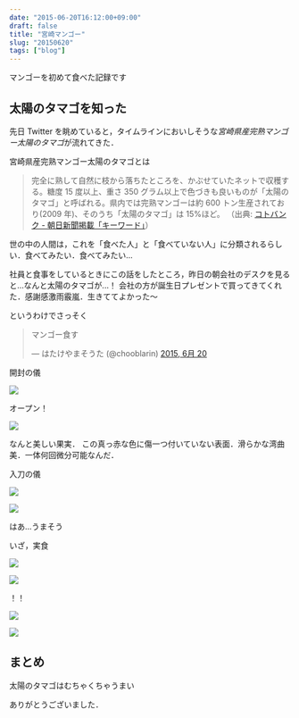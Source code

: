 ```yaml
---
date: "2015-06-20T16:12:00+09:00"
draft: false
title: "宮崎マンゴー"
slug: "20150620"
tags: ["blog"]
---
```


マンゴーを初めて食べた記録です

## 太陽のタマゴを知った

先日 Twitter を眺めていると，タイムラインにおいしそうな*宮崎県産完熟マンゴー太陽のタマゴ*が流れてきた．

宮崎県産完熟マンゴー太陽のタマゴとは

> 完全に熟して自然に枝から落ちたところを、かぶせていたネットで収穫する。糖度 15 度以上、重さ 350 グラム以上で色づきも良いものが「太陽のタマゴ」と呼ばれる。県内では完熟マンゴーは約 600 トン生産されており(2009 年)、そのうち「太陽のタマゴ」は 15%ほど。
> （出典: [コトバンク - 朝日新聞掲載「キーワード」](https://kotobank.jp/word/%E5%AE%AE%E5%B4%8E%E7%9C%8C%E7%94%A3%E5%AE%8C%E7%86%9F%E3%83%9E%E3%83%B3%E3%82%B4%E3%83%BC%E5%A4%AA%E9%99%BD%E3%81%AE%E3%82%BF%E3%83%9E%E3%82%B4-889711)）

世の中の人間は，これを「食べた人」と「食べていない人」に分類されるらしい．食べてみたい．食べてみたい...

社員と食事をしているときにこの話をしたところ，昨日の朝会社のデスクを見ると...なんと太陽のタマゴが...！
会社の方が誕生日プレゼントで買ってきてくれた．感謝感激雨霰嵐．生きててよかった〜

というわけでさっそく

<blockquote class="twitter-tweet" lang="ja"><p lang="ja" dir="ltr">マンゴー食す</p>&mdash; はたけやまそうた (@chooblarin) <a href="https://twitter.com/chooblarin/status/612142992275582976">2015, 6月 20</a></blockquote>
<script async src="//platform.twitter.com/widgets.js" charset="utf-8"></script>

開封の儀

![](https://i.imgur.com/ecw2csk.jpg)

オープン！

![](https://i.imgur.com/wVHt5um.jpg)

なんと美しい果実．
この真っ赤な色に傷一つ付いていない表面．滑らかな湾曲美．一体何回微分可能なんだ．

入刀の儀

![](https://i.imgur.com/7Hj3t1O.jpg)

![](https://i.imgur.com/R3Gy2Ug.jpg)

はあ...うまそう

いざ，実食

![](https://i.imgur.com/Hd0Elgq.jpg)

![](https://i.imgur.com/WkMDiht.jpg)

！！

![](https://i.imgur.com/xIeJTQH.jpg)

![](https://i.imgur.com/UG33htO.jpg)

## まとめ

太陽のタマゴはむちゃくちゃうまい

ありがとうございました．

